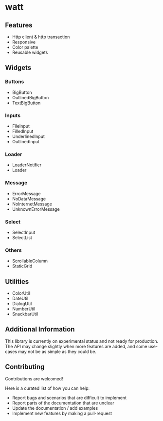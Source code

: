 # watt

## Features

- Http client & http transaction
- Responsive
- Color palette
- Reusable widgets

## Widgets

### Buttons

- BigButton
- OutlinedBigButton
- TextBigButton

### Inputs

- FileInput
- FilledInput
- UnderlinedInput
- OutlinedInput

### Loader

- LoaderNotifier
- Loader

### Message

- ErrorMessage
- NoDataMessage
- NoInternetMessage
- UnknownErrorMessage

### Select

- SelectInput
- SelectList

### Others

- ScrollableColumn
- StaticGrid

## Utilities

- ColorUtil
- DateUtil
- DialogUtil
- NumberUtil
- SnackbarUtil

## Additional Information
This library is currently on experimental status and not ready for production. The API may change slightly when more features are added, and some use-cases may not be as simple as they could be.

## Contributing

Contributions are welcomed!

Here is a curated list of how you can help:

- Report bugs and scenarios that are difficult to implement
- Report parts of the documentation that are unclear
- Update the documentation / add examples
- Implement new features by making a pull-request
